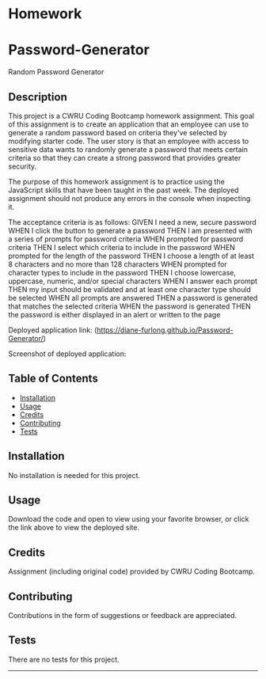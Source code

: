 # Homework


# Password-Generator
Random Password Generator


## Description 

This project is a CWRU Coding Bootcamp homework assignment. This goal of this assignment is to create an application that an employee can use to generate a random password based on criteria they've selected by modifying starter code. The user story is that an employee with access to sensitive data wants to randomly generate a password that meets certain criteria so that they can create a strong password that provides greater security.

The purpose of this homework assignment is to practice using the JavaScript skills that have been taught in the past week. The deployed assignment should not produce any errors in the console when inspecting it.

The acceptance criteria is as follows:
GIVEN I need a new, secure password
WHEN I click the button to generate a password
THEN I am presented with a series of prompts for password criteria
WHEN prompted for password criteria
THEN I select which criteria to include in the password
WHEN prompted for the length of the password
THEN I choose a length of at least 8 characters and no more than 128 characters
WHEN prompted for character types to include in the password
THEN I choose lowercase, uppercase, numeric, and/or special characters
WHEN I answer each prompt
THEN my input should be validated and at least one character type should be selected
WHEN all prompts are answered
THEN a password is generated that matches the selected criteria
WHEN the password is generated
THEN the password is either displayed in an alert or written to the page


Deployed application link: (https://diane-furlong.github.io/Password-Generator/)


Screenshot of deployed application:



## Table of Contents

* [Installation](#installation)
* [Usage](#usage)
* [Credits](#credits)
* [Contributing](#contributing)
* [Tests](#tests)


## Installation

No installation is needed for this project.


## Usage 

Download the code and open to view using your favorite browser, or click the link above to view the deployed site.


## Credits

Assignment (including original code) provided by CWRU Coding Bootcamp.


## Contributing

Contributions in the form of suggestions or feedback are appreciated.


## Tests

There are no tests for this project.

---
